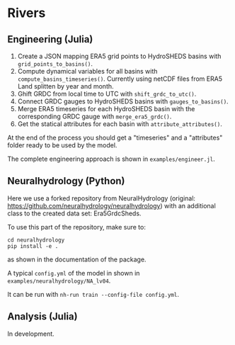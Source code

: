 # Rivers

## Engineering (Julia)
1. Create a JSON mapping ERA5 grid points to HydroSHEDS basins with `grid_points_to_basins()`.
2. Compute dynamical variables for all basins with `compute_basins_timeseries()`. Currently using netCDF files from ERA5 Land splitten by year and month.
3. Ghift GRDC from local time to UTC with `shift_grdc_to_utc()`.
4. Connect GRDC gauges to HydroSHEDS basins with `gauges_to_basins()`.
5. Merge ERA5 timeseries for each HydroSHEDS basin with the corresponding GRDC gauge with `merge_era5_grdc()`.
6. Get the statical attributes for each basin with `attribute_attributes()`.

At the end of the process you should get a "timeseries" and a "attributes" folder ready to be used by the model.

The complete engineering approach is shown in `examples/engineer.jl`.

## Neuralhydrology (Python)
Here we use a forked repository from NeuralHydrology (original: https://github.com/neuralhydrology/neuralhydrology) with an additional class to the created data set: Era5GrdcSheds. 

To use this part of the repository, make sure to:
```
cd neuralhydrology
pip install -e .
```
as shown in the documentation of the package.

A typical `config.yml` of the model in shown in `examples/neuralhydrology/NA_lv04`.

It can be run with `nh-run train --config-file config.yml`.

## Analysis (Julia)
In development.